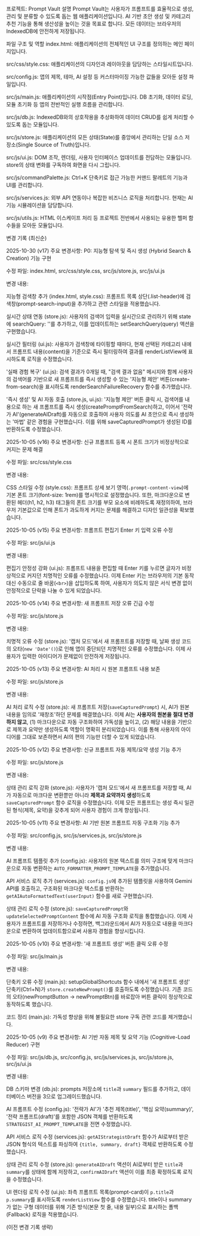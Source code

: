 프로젝트: Prompt Vault
설명
Prompt Vault는 사용자가 프롬프트를 효율적으로 생성, 관리 및 분류할 수 있도록 돕는 웹 애플리케이션입니다. AI 기반 초안 생성 및 카테고리 추천 기능을 통해 생산성을 높이는 것을 목표로 합니다. 모든 데이터는 브라우저의 IndexedDB에 안전하게 저장됩니다.

파일 구조 및 역할
index.html: 애플리케이션의 전체적인 UI 구조를 정의하는 메인 페이지입니다.

src/css/style.css: 애플리케이션의 디자인과 레이아웃을 담당하는 스타일시트입니다.

src/config.js: 앱의 제목, 테마, AI 설정 등 커스터마이징 가능한 값들을 모아둔 설정 파일입니다.

src/js/main.js: 애플리케이션의 시작점(Entry Point)입니다. DB 초기화, 데이터 로딩, 모듈 초기화 등 앱의 전반적인 실행 흐름을 관리합니다.

src/js/db.js: IndexedDB와의 상호작용을 추상화하여 데이터 CRUD를 쉽게 처리할 수 있도록 돕는 모듈입니다.

src/js/store.js: 애플리케이션의 모든 상태(State)를 중앙에서 관리하는 단일 소스 저장소(Single Source of Truth)입니다.

src/js/ui.js: DOM 조작, 렌더링, 사용자 인터페이스 업데이트를 전담하는 모듈입니다. store의 상태 변화를 구독하여 화면을 다시 그립니다.

src/js/commandPalette.js: Ctrl+K 단축키로 접근 가능한 커맨드 팔레트의 기능과 UI를 관리합니다.

src/js/services.js: 외부 API 연동이나 복잡한 비즈니스 로직을 처리합니다. 현재는 AI 기능 시뮬레이션을 담당합니다.

src/js/utils.js: HTML 이스케이프 처리 등 프로젝트 전반에서 사용되는 유용한 헬퍼 함수들을 모아둔 모듈입니다.

변경 기록 (최신순)

2025-10-30 (v17)
주요 변경사항: P0: 지능형 탐색 및 즉시 생성 (Hybrid Search & Creation) 기능 구현

수정 파일: index.html, src/css/style.css, src/js/store.js, src/js/ui.js

변경 내용:

지능형 검색창 추가 (index.html, style.css): 프롬프트 목록 상단(.list-header)에 검색창(prompt-search-input)을 추가하고 관련 스타일을 적용했습니다.

실시간 상태 연동 (store.js): 사용자의 검색어 입력을 실시간으로 관리하기 위해 state에 searchQuery: ''를 추가하고, 이를 업데이트하는 setSearchQuery(query) 액션을 구현했습니다.

실시간 필터링 (ui.js): 사용자가 검색창에 타이핑할 때마다, 현재 선택된 카테고리 내에서 프롬프트 내용(content)을 기준으로 즉시 필터링하여 결과를 renderListView에 표시하도록 로직을 수정했습니다.

'실패 경험 복구' (ui.js): 검색 결과가 0개일 때, "검색 결과 없음" 메시지와 함께 사용자의 검색어를 기반으로 새 프롬프트를 즉시 생성할 수 있는 '지능형 제안' 버튼(create-from-search)을 표시하도록 renderSearchFailureRecovery 함수를 추가했습니다.

'즉시 생성' 및 AI 자동 호출 (store.js, ui.js): '지능형 제안' 버튼 클릭 시, 검색어를 내용으로 하는 새 프롬프트를 즉시 생성(createPromptFromSearch)하고, 이어서 '전략가 AI'(generateAIDraft)를 자동으로 호출하여 사용자 의도를 AI 초안으로 즉시 생성하는 '마법' 같은 경험을 구현했습니다. 이를 위해 saveCapturedPrompt가 생성된 ID를 반환하도록 수정했습니다.

2025-10-05 (v16)
주요 변경사항: 신규 프롬프트 등록 시 폰트 크기가 비정상적으로 커지는 문제 해결

수정 파일: src/css/style.css

변경 내용:

CSS 스타일 수정 (style.css): 프롬프트 상세 보기 영역(`.prompt-content-view`)에 기본 폰트 크기(font-size: 1rem)를 명시적으로 설정했습니다. 또한, 마크다운으로 변환된 헤더(h1, h2, h3) 태그들의 폰트 크기를 부모 요소에 비례하도록 재정의하여, 브라우저 기본값으로 인해 폰트가 과도하게 커지는 문제를 해결하고 디자인 일관성을 확보했습니다.

2025-10-05 (v15)
주요 변경사항: 프롬프트 편집기 Enter 키 입력 오류 수정

수정 파일: src/js/ui.js

변경 내용:

편집기 안정성 강화 (ui.js): 프롬프트 내용을 편집할 때 Enter 키를 누르면 글자가 비정상적으로 커지던 치명적인 오류를 수정했습니다. 이제 Enter 키는 브라우저의 기본 동작 대신 수동으로 줄 바꿈(`<br>`)을 삽입하도록 하여, 사용자가 의도치 않은 서식 변경 없이 안정적으로 단락을 나눌 수 있게 되었습니다.

2025-10-05 (v14)
주요 변경사항: 새 프롬프트 저장 오류 긴급 수정

수정 파일: src/js/store.js

변경 내용:

치명적 오류 수정 (store.js): '캡처 모드'에서 새 프롬프트를 저장할 때, 날짜 생성 코드의 오타(`new 'Date'()`)로 인해 앱이 중단되던 치명적인 오류를 수정했습니다. 이제 사용자가 입력한 아이디어가 문제없이 안전하게 저장됩니다.

2025-10-05 (v13)
주요 변경사항: AI 처리 시 원본 프롬프트 내용 보존

수정 파일: src/js/store.js

변경 내용:

AI 처리 로직 수정 (store.js): 새 프롬프트 저장(`saveCapturedPrompt`) 시, AI가 원본 내용을 임의로 '재창조'하던 문제를 해결했습니다. 이제 AI는 **사용자의 원본을 절대 변경하지 않고**, (1) 마크다운으로 자동 구조화하여 가독성을 높이고, (2) 해당 내용을 기반으로 제목과 요약만 생성하도록 역할이 명확히 분리되었습니다. 이를 통해 사용자의 아이디어를 그대로 보존하면서 AI의 편의 기능만 더할 수 있게 되었습니다.

2025-10-05 (v12)
주요 변경사항: 신규 프롬프트 자동 제목/요약 생성 기능 추가

수정 파일: src/js/store.js

변경 내용:

상태 관리 로직 강화 (store.js): 사용자가 '캡처 모드'에서 새 프롬프트를 저장할 때, AI가 자동으로 마크다운 변환뿐만 아니라 **제목과 요약까지 생성**하도록 `saveCapturedPrompt` 함수 로직을 수정했습니다. 이제 모든 프롬프트는 생성 즉시 일관된 형식(제목, 요약)을 갖추게 되어 사용자 경험이 크게 향상됩니다.

2025-10-05 (v11)
주요 변경사항: AI 기반 원본 프롬프트 자동 구조화 기능 추가

수정 파일: src/config.js, src/js/services.js, src/js/store.js

변경 내용:

AI 프롬프트 템플릿 추가 (config.js): 사용자의 원본 텍스트를 의미 구조에 맞게 마크다운으로 자동 변환하는 `AUTO_FORMATTER_PROMPT_TEMPLATE`을 추가했습니다.

API 서비스 로직 추가 (services.js): `config.js`에 추가된 템플릿을 사용하여 Gemini API를 호출하고, 구조화된 마크다운 텍스트를 반환하는 `getAIAutoFormattedText(userInput)` 함수를 새로 구현했습니다.

상태 관리 로직 수정 (store.js): `saveCapturedPrompt`와 `updateSelectedPromptContent` 함수에 AI 자동 구조화 로직을 통합했습니다. 이제 사용자가 프롬프트를 저장하거나 수정하면, 백그라운드에서 AI가 자동으로 내용을 마크다운으로 변환하여 업데이트함으로써 사용자 경험을 향상시킵니다.

2025-10-05 (v10)
주요 변경사항: '새 프롬프트 생성' 버튼 클릭 오류 수정

수정 파일: src/js/main.js

변경 내용:

단축키 오류 수정 (main.js): setupGlobalShortcuts 함수 내에서 '새 프롬프트 생성' 단축키(Ctrl+N)가 `store.createNewPrompt()`를 호출하도록 수정했습니다. 기존 코드의 오타(newPromptButton -> newPromptBtn)를 바로잡아 버튼 클릭이 정상적으로 동작하도록 했습니다.

코드 정리 (main.js): 가독성 향상을 위해 불필요한 store 구독 관련 코드를 제거했습니다.

2025-10-05 (v9)
주요 변경사항: AI 기반 자동 제목 및 요약 기능 (Cognitive-Load Reducer) 구현

수정 파일: src/js/db.js, src/config.js, src/js/services.js, src/js/store.js, src/js/ui.js

변경 내용:

DB 스키마 변경 (db.js): prompts 저장소에 `title`과 `summary` 필드를 추가하고, 데이터베이스 버전을 3으로 업그레이드했습니다.

AI 프롬프트 수정 (config.js): '전략가 AI'가 '추천 제목(title)', '핵심 요약(summary)', '전략 프롬프트(draft)'를 포함한 JSON 객체를 반환하도록 `STRATEGIST_AI_PROMPT_TEMPLATE`을 전면 수정했습니다.

API 서비스 로직 수정 (services.js): `getAIStrategistDraft` 함수가 AI로부터 받은 JSON 형식의 텍스트를 파싱하여 `{title, summary, draft}` 객체로 반환하도록 수정했습니다.

상태 관리 로직 수정 (store.js): `generateAIDraft` 액션이 AI로부터 받은 `title`과 `summary`를 상태에 함께 저장하고, `confirmAIDraft` 액션이 이를 최종 확정하도록 로직을 수정했습니다.

UI 렌더링 로직 수정 (ui.js): 좌측 프롬프트 목록(prompt-card)이 `p.title`과 `p.summary`를 표시하도록 `renderListView` 함수를 수정했습니다. title이나 summary가 없는 구형 데이터를 위해 기존 방식(본문 첫 줄, 내용 일부)으로 표시하는 폴백(Fallback) 로직을 적용했습니다.

(이전 변경 기록 생략)